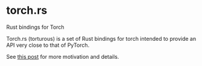 # torch.rs
Rust bindings for Torch

Torch.rs (torturous) is a set of Rust bindings for torch intended
to provide an API very close to that of PyTorch.

See [this post](http://mattmacy.io/blog/2017/05/19/Developing-A-Deep-Learning-Framework-in-Rust) for more motivation and details.
